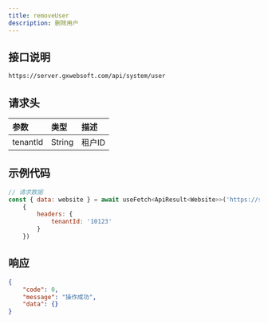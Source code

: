 ```yaml
---
title: removeUser 
description: 删除用户
---
```

## 接口说明

```bash [delete]
https://server.gxwebsoft.com/api/system/user
```

## 请求头

| 参数       | 类型     | 描述    |
|:---------|:-------|:------|
| tenantId | String |  租户ID |

## 示例代码

```javascript [removeUser.delete.ts]
// 请求数据
const { data: website } = await useFetch<ApiResult<Website>>('https://server.gxwebsoft.com/api/system/user/101',
    {
        headers: {
            tenantId: '10123'
        }
    })
```
## 响应
```json [json]
{
    "code": 0,
    "message": "操作成功",
    "data": {}
}
```
